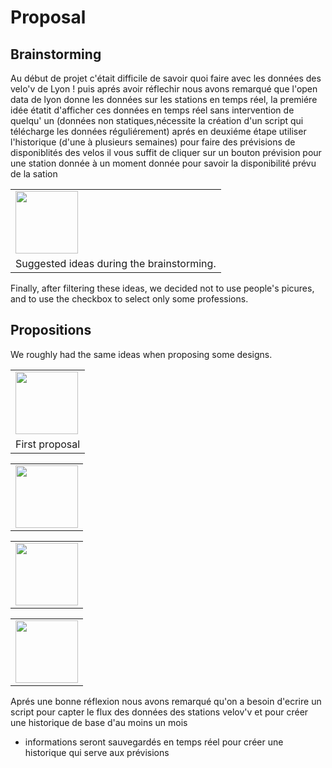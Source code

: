 # Proposal

## Brainstorming

Au début de projet c'était difficile de savoir quoi faire avec les données des velo'v de Lyon ! puis aprés avoir 
réflechir nous avons remarqué que l'open data de lyon donne les données sur les stations en temps réel, la premiére idée étatit d'afficher ces données en 
temps réel sans intervention de quelqu' un (données non statiques,nécessite la création d'un script qui télécharge les données réguliérement)
aprés en deuxiéme étape utiliser l'historique (d'une à plusieurs semaines) pour faire des prévisions de disponiblités des velos
il vous suffit de cliquer sur un bouton prévision pour une station donnée à un moment donnée pour savoir la disponibilité prévu de la sation

<table border="0">
  <tr>
    <td>
      <img src="img/1.jpg" style="width: 100px;">
    </td>
  </tr>
  <tr>
    <td align="center">
      Suggested ideas during the brainstorming.
    </td>
  </tr>
</table>

Finally, after filtering these ideas, we decided not to use people's picures, and to use the checkbox to select only some professions.

## Propositions

We roughly had the same ideas when proposing some designs.

<table border="0">
  <tr>
    <td>
      <img src="img/2.jpg" style="width: 100px;">
    </td>
  </tr>
  <tr>
    <td align="center">
      First proposal
    </td>
  </tr>
</table>
<table border="0">
  <tr>
    <td>
      <img src="img/3.jpg" style="width: 100px;">
    </td>
  </tr>
</table>
<table border="0">
  <tr>
    <td>
      <img src="img/4.jpg" style="width: 100px;">
    </td>
  </tr>
</table>
<table border="0">
  <tr>
    <td>
      <img src="img/5.jpg" style="width: 100px;">
    </td>
  </tr>
</table>

Aprés une bonne réflexion nous avons remarqué qu'on a besoin d'ecrire un script pour capter le flux des données des
stations velov'v et pour créer une historique de base d'au moins un mois

- informations seront sauvegardés en temps réel pour créer une historique qui serve aux prévisions
